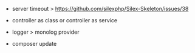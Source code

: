 
- server timeout > https://github.com/silexphp/Silex-Skeleton/issues/38

- controller as class or controller as service

- logger > monolog provider

- composer update